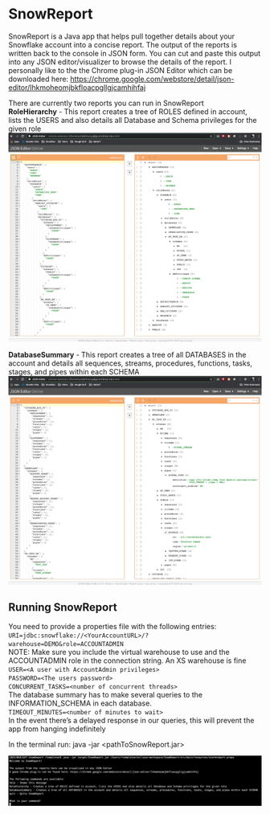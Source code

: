 # SnowReport
SnowReport is a Java app that helps pull together details about your Snowflake account into a concise report. The output of the reports is written back to the console in JSON form. You can cut and paste this output into any JSON editor/visualizer to browse the details of the report. I personally like to the the Chrome plug-in JSON Editor which can be downloaded here: https://chrome.google.com/webstore/detail/json-editor/lhkmoheomjbkfloacpgllgjcamhihfaj

There are currently two reports you can run in SnowReport  
**RoleHierarchy** - This report creates a tree of ROLES defined in account, lists the USERS and also details all Database and Schema privileges for the given role  
![RoleHierarchyScreenShot.PNG](https://github.com/rtempleton/SnowReport/blob/master/img/RoleHierarchyScreenShot.PNG)

**DatabaseSummary** - This report creates a tree of all DATABASES in the account and details all sequences, streams, procedures, functions, tasks, stages, and pipes within each SCHEMA  
![DatabaseSummaryScreenShot.PNG](https://github.com/rtempleton/SnowReport/blob/master/img/DatabaseSummaryScreenShot.PNG)  

## Running SnowReport

You need to provide a properties file with the following entries:  
`URI=jdbc:snowflake://<YourAccountURL>/?warehouse=DEMO&role=ACCOUNTADMIN`  
NOTE: Make sure you include the virtual warehouse to use and the ACCOUNTADMIN role in the connection string. An XS warehouse is fine  
`USER=<A user with AccountAdmin privileges>`  
`PASSWORD=<The users password>`  
`CONCURRENT_TASKS=<number of concurrent threads>`  
The database summary has to make several queries to the INFORMATION_SCHEMA in each database.  
`TIMEOUT_MINUTES=<number of minutes to wait>`  
In the event there’s a delayed response in our queries, this will prevent the app from hanging indefinitely  

In the terminal run: java -jar <pathToSnowReport.jar> <pathToPropertiesFile>  

![ExampleScreenShot.PNG](https://github.com/rtempleton/SnowReport/blob/master/img/ExampleScreenShot.PNG)



